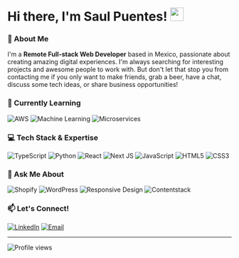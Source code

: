 # Hi there, I'm Saul Puentes! <img src="https://media.giphy.com/media/hvRJCLFzcasrR4ia7z/giphy.gif" width="30px"/> 

### 🚀 About Me

I'm a **Remote Full-stack Web Developer** based in Mexico, passionate about creating amazing digital experiences. I'm always searching for interesting projects and awesome people to work with. But don't let that stop you from contacting me if you only want to make friends, grab a beer, have a chat, discuss some tech ideas, or share business opportunities! 


### 🌱 Currently Learning
 
![AWS](https://img.shields.io/badge/AWS-%23FF9900.svg?style=for-the-badge&logo=aws&logoColor=white)
![Machine Learning](https://img.shields.io/badge/Machine%20Learning-FF6F00?style=for-the-badge&logo=tensorflow&logoColor=white)
![Microservices](https://img.shields.io/badge/Microservices-2496ED?style=for-the-badge&logo=docker&logoColor=white)

### 💻 Tech Stack & Expertise

![TypeScript](https://img.shields.io/badge/typescript-%23007ACC.svg?style=for-the-badge&logo=typescript&logoColor=white)
![Python](https://img.shields.io/badge/python-3670A0?style=for-the-badge&logo=python&logoColor=ffdd54)
![React](https://img.shields.io/badge/react-%2320232a.svg?style=for-the-badge&logo=react&logoColor=%2361DAFB)
![Next JS](https://img.shields.io/badge/Next-000000?style=for-the-badge&logo=nextdotjs&logoColor=white)
![JavaScript](https://img.shields.io/badge/javascript-%23323330.svg?style=for-the-badge&logo=javascript&logoColor=%23F7DF1E)
![HTML5](https://img.shields.io/badge/html5-%23E34F26.svg?style=for-the-badge&logo=html5&logoColor=white)
![CSS3](https://img.shields.io/badge/css3-%231572B6.svg?style=for-the-badge&logo=css&logoColor=white)

### 💬 Ask Me About
  
![Shopify](https://img.shields.io/badge/Shopify-7AB55C?style=for-the-badge&logo=shopify&logoColor=white)
![WordPress](https://img.shields.io/badge/WordPress-%23117AC9.svg?style=for-the-badge&logo=WordPress&logoColor=white)
![Responsive Design](https://img.shields.io/badge/Responsive%20Design-FF6B35?style=for-the-badge&logo=mobile&logoColor=white)
![Contentstack](https://img.shields.io/badge/Contentstack-667EEA?style=for-the-badge&logo=contentstack&logoColor=white)


### 📫 Let's Connect!
  
[![LinkedIn](https://img.shields.io/badge/LinkedIn-0077B5?style=for-the-badge&logo=linkedin&logoColor=white)](https://www.linkedin.com/in/saul-puentes)
[![Email](https://img.shields.io/badge/Email-D14836?style=for-the-badge&logo=gmail&logoColor=white)](mailto:saul.puentess@gmail.com)

---

<img src="https://komarev.com/ghpvc/?username=saulpuentes&label=Profile%20views&color=0e75b6&style=flat" alt="Profile views" />

